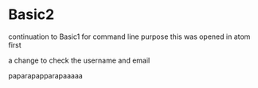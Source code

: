# Basic2
continuation to Basic1 for command line purpose
this was opened in atom first

a change to check the username and email

paparapapparapaaaaa

